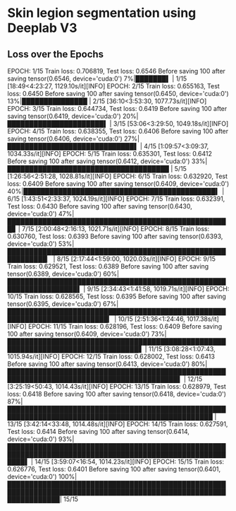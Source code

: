 # Skin legion segmentation using Deeplab V3

<h2> Loss over the Epochs </h2>

EPOCH: 1/15
Train loss: 0.706819, Test loss: 0.6546
Before saving 100
after saving tensor(0.6546, device='cuda:0')
  7%|███████▌                                                                                                         | 1/15 [18:49<4:23:27, 1129.10s/it][INFO] EPOCH: 2/15
Train loss: 0.655163, Test loss: 0.6450
Before saving 100
after saving tensor(0.6450, device='cuda:0')
 13%|███████████████                                                                                                  | 2/15 [36:10<3:53:30, 1077.73s/it][INFO] EPOCH: 3/15
Train loss: 0.644734, Test loss: 0.6419
Before saving 100
after saving tensor(0.6419, device='cuda:0')
 20%|██████████████████████▌                                                                                          | 3/15 [53:06<3:29:50, 1049.18s/it][INFO] EPOCH: 4/15
Train loss: 0.638355, Test loss: 0.6406
Before saving 100
after saving tensor(0.6406, device='cuda:0')
 27%|█████████████████████████████▌                                                                                 | 4/15 [1:09:57<3:09:37, 1034.33s/it][INFO] EPOCH: 5/15
Train loss: 0.635301, Test loss: 0.6412
Before saving 100
after saving tensor(0.6412, device='cuda:0')
 33%|█████████████████████████████████████                                                                          | 5/15 [1:26:56<2:51:28, 1028.81s/it][INFO] EPOCH: 6/15
Train loss: 0.632920, Test loss: 0.6409
Before saving 100
after saving tensor(0.6409, device='cuda:0')
 40%|████████████████████████████████████████████▍                                                                  | 6/15 [1:43:51<2:33:37, 1024.19s/it][INFO] EPOCH: 7/15
Train loss: 0.632391, Test loss: 0.6430
Before saving 100
after saving tensor(0.6430, device='cuda:0')
 47%|███████████████████████████████████████████████████▊                                                           | 7/15 [2:00:48<2:16:13, 1021.71s/it][INFO] EPOCH: 8/15
Train loss: 0.630760, Test loss: 0.6393
Before saving 100
after saving tensor(0.6393, device='cuda:0')
 53%|███████████████████████████████████████████████████████████▏                                                   | 8/15 [2:17:44<1:59:00, 1020.03s/it][INFO] EPOCH: 9/15
Train loss: 0.629521, Test loss: 0.6389
Before saving 100
after saving tensor(0.6389, device='cuda:0')
 60%|██████████████████████████████████████████████████████████████████▌                                            | 9/15 [2:34:43<1:41:58, 1019.71s/it][INFO] EPOCH: 10/15
Train loss: 0.628565, Test loss: 0.6395
Before saving 100
after saving tensor(0.6395, device='cuda:0')
 67%|█████████████████████████████████████████████████████████████████████████▎                                    | 10/15 [2:51:36<1:24:46, 1017.38s/it][INFO] EPOCH: 11/15
Train loss: 0.628196, Test loss: 0.6409
Before saving 100
after saving tensor(0.6409, device='cuda:0')
 73%|████████████████████████████████████████████████████████████████████████████████▋                             | 11/15 [3:08:28<1:07:43, 1015.94s/it][INFO] EPOCH: 12/15
Train loss: 0.628002, Test loss: 0.6413
Before saving 100
after saving tensor(0.6413, device='cuda:0')
 80%|█████████████████████████████████████████████████████████████████████████████████████████▌                      | 12/15 [3:25:19<50:43, 1014.43s/it][INFO] EPOCH: 13/15
Train loss: 0.628979, Test loss: 0.6418
Before saving 100
after saving tensor(0.6418, device='cuda:0')
 87%|█████████████████████████████████████████████████████████████████████████████████████████████████               | 13/15 [3:42:14<33:48, 1014.48s/it][INFO] EPOCH: 14/15
Train loss: 0.627591, Test loss: 0.6414
Before saving 100
after saving tensor(0.6414, device='cuda:0')
 93%|████████████████████████████████████████████████████████████████████████████████████████████████████████▌       | 14/15 [3:59:07<16:54, 1014.23s/it][INFO] EPOCH: 15/15
Train loss: 0.626776, Test loss: 0.6401
Before saving 100
after saving tensor(0.6401, device='cuda:0')
100%|████████████████████████████████████████████████████████████████████████████████████████████████████████████████| 15/15 
